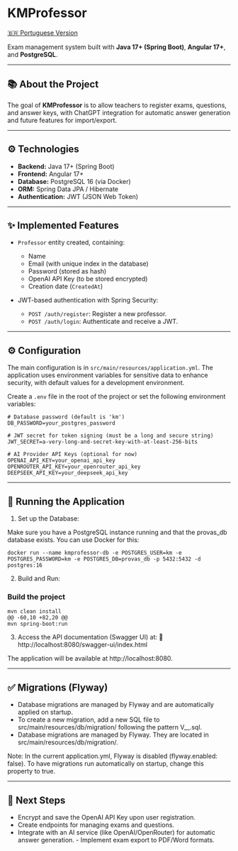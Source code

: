 # KMProfessor

[🇧🇷 Portuguese Version](README.pt-br.md)

Exam management system built with **Java 17+ (Spring Boot)**, **Angular 17+**, and **PostgreSQL**.

---

## 📚 About the Project

The goal of **KMProfessor** is to allow teachers to register exams, questions, and answer keys, with ChatGPT integration for automatic answer generation and future features for import/export.

---

## ⚙️ Technologies

- **Backend:** Java 17+ (Spring Boot)
- **Frontend:** Angular 17+
- **Database:** PostgreSQL 16 (via Docker)
- **ORM:** Spring Data JPA / Hibernate
- **Authentication:** JWT (JSON Web Token)

---

## ✨ Implemented Features

- `Professor` entity created, containing:
  - Name
  - Email (with unique index in the database)
  - Password (stored as hash)
  - OpenAI API Key (to be stored encrypted)
  - Creation date (`CreatedAt`)

- JWT-based authentication with Spring Security:
  - `POST /auth/register`: Register a new professor.
  - `POST /auth/login`: Authenticate and receive a JWT.

---

## ⚙️ Configuration

The main configuration is in `src/main/resources/application.yml`. The application uses environment variables for sensitive data to enhance security, with default values for a development environment.

Create a `.env` file in the root of the project or set the following environment variables:

```
# Database password (default is 'km')
DB_PASSWORD=your_postgres_password

# JWT secret for token signing (must be a long and secure string)
JWT_SECRET=a-very-long-and-secret-key-with-at-least-256-bits

# AI Provider API Keys (optional for now)
OPENAI_API_KEY=your_openai_api_key
OPENROUTER_API_KEY=your_openrouter_api_key
DEEPSEEK_API_KEY=your_deepseek_api_key
```

---

## 🧪 Running the Application


1. Set up the Database:

Make sure you have a PostgreSQL instance running and that the provas_db database exists. You can use Docker for this:

````
docker run --name kmprofessor-db -e POSTGRES_USER=km -e POSTGRES_PASSWORD=km -e POSTGRES_DB=provas_db -p 5432:5432 -d postgres:16
````

2. Build and Run:
### Build the project
```
mvn clean install
@@ -60,10 +82,20 @@
mvn spring-boot:run
```

3. Access the API documentation (Swagger UI) at:
🔗 http://localhost:8080/swagger-ui/index.html

The application will be available at http://localhost:8080.

---

## ✅ Migrations (Flyway)

- Database migrations are managed by Flyway and are automatically applied on startup.
- To create a new migration, add a new SQL file to src/main/resources/db/migration/ following the pattern V<VERSION>__<DESCRIPTION>.sql.
- Database migrations are managed by Flyway. They are located in src/main/resources/db/migration/.

Note: In the current application.yml, Flyway is disabled (flyway.enabled: false). To have migrations run automatically on startup, change this property to true. 

---

## 🚀 Next Steps
- Encrypt and save the OpenAI API Key upon user registration. 
- Create endpoints for managing exams and questions. 
- Integrate with an AI service (like OpenAI/OpenRouter) for automatic answer generation. - Implement exam export to PDF/Word formats.
